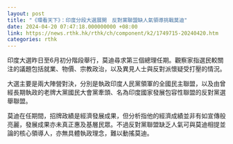 ```yaml
---
layout: post
title: "《環看天下》：印度分段大選展開　反對黨聯盟缺人氣領導挑戰莫迪"
date: 2024-04-20 07:47:18.000000000 +08:00
link: https://news.rthk.hk/rthk/ch/component/k2/1749715-20240420.htm
categories: rthk
---
```


印度大選昨日至6月初分階段舉行，莫迪尋求第三個總理任期。觀察家指選民較關注的議題包括就業、物價、宗教政治，以及異見人士與反對派懷疑受打壓的情況。

大選主要是兩大陣營對決，分別是執政印度人民黨領軍的全國民主聯盟，以及由曾經長期執政的老牌大黨國民大會黨牽頭、名為印度國家發展包容性聯盟的反對黨選舉聯盟。

莫迪在任期間，招牌政績是經濟發展成果，但分析指他的經濟成績並非有如宣傳般亮麗，發展成果亦未真正惠及基層民眾。不過反對黨聯盟缺乏人氣可與莫迪相提並論的核心領導人，亦無具體執政理念，難以動搖莫迪。
